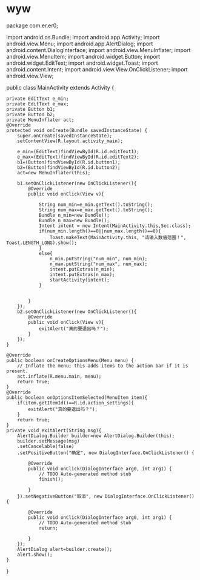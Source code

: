 # wyw
package com.er.er0;

import android.os.Bundle;
import android.app.Activity;
import android.view.Menu;
import android.app.AlertDialog;
import android.content.DialogInterface;
import android.view.MenuInflater;
import android.view.MenuItem;
import android.widget.Button;
import android.widget.EditText;
import android.widget.Toast;
import android.content.Intent;
import android.view.View.OnClickListener;
import android.view.View;

public class MainActivity extends Activity {
    
    private EditText e_min;
    private EditText e_max;
    private Button b1;
    private Button b2;
    private MenuInflater act;
    @Override
    protected void onCreate(Bundle savedInstanceState) {
        super.onCreate(savedInstanceState);
        setContentView(R.layout.activity_main);
        
        e_min=(EditText)findViewById(R.id.editText1);
        e_max=(EditText)findViewById(R.id.editText2);
        b1=(Button)findViewById(R.id.button1);
        b2=(Button)findViewById(R.id.button2);
        act=new MenuInflater(this);
        
        b1.setOnClickListener(new OnClickListener(){
            @Override
            public void onClick(View v){
            
                String num_min=e_min.getText().toString();
                String num_max=e_max.getText().toString();
                Bundle n_min=new Bundle();
                Bundle n_max=new Bundle();
                Intent intent = new Intent(MainActivity.this,Sec.class);
                if(num_min.length()==0||num_max.length()==0){
                    Toast.makeText(MainActivity.this, "请输入数值范围！", Toast.LENGTH_LONG).show();
                }
                else{
                    n_min.putString("num_min", num_min);
                    n_max.putString("num_max", num_max);
                    intent.putExtras(n_min);
                    intent.putExtras(n_max);
                    startActivity(intent);
                }
                
                
            }
        });
        b2.setOnClickListener(new OnClickListener(){
            @Override
            public void onClick(View v){
                exitAlert("真的要退出吗？");
            }
        });
    }

    @Override
    public boolean onCreateOptionsMenu(Menu menu) {
        // Inflate the menu; this adds items to the action bar if it is present.
        act.inflate(R.menu.main, menu);
        return true;
    }
    @Override
    public boolean onOptionsItemSelected(MenuItem item){
        if(item.getItemId()==R.id.action_settings){
            exitAlert("真的要退出吗？");
        }
        return true;
    }
    private void exitAlert(String msg){
        AlertDialog.Builder builder=new AlertDialog.Builder(this);
        builder.setMessage(msg)
        .setCancelable(false)
        .setPositiveButton("确定", new DialogInterface.OnClickListener() {
            
            @Override
            public void onClick(DialogInterface arg0, int arg1) {
                // TODO Auto-generated method stub
                finish();
                
            }
        }).setNegativeButton("取消", new DialogInterface.OnClickListener() {
            
            @Override
            public void onClick(DialogInterface arg0, int arg1) {
                // TODO Auto-generated method stub
                return;
                
            }
        });
        AlertDialog alert=builder.create();
        alert.show();
    }

}
